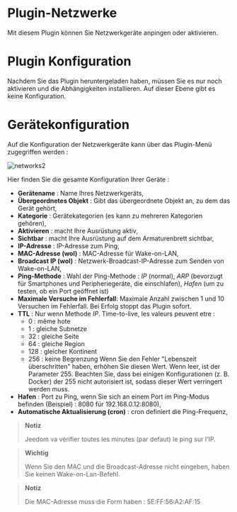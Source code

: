 # Plugin-Netzwerke

Mit diesem Plugin können Sie Netzwerkgeräte anpingen oder aktivieren.

# Plugin Konfiguration

Nachdem Sie das Plugin heruntergeladen haben, müssen Sie es nur noch aktivieren und die Abhängigkeiten installieren. Auf dieser Ebene gibt es keine Konfiguration.

# Gerätekonfiguration

Auf die Konfiguration der Netzwerkgeräte kann über das Plugin-Menü zugegriffen werden :

![networks2](../images/networks2.PNG)

Hier finden Sie die gesamte Konfiguration Ihrer Geräte :

- **Gerätename** : Name Ihres Netzwerkgeräts,
- **Übergeordnetes Objekt** : Gibt das übergeordnete Objekt an, zu dem das Gerät gehört,
- **Kategorie** : Gerätekategorien (es kann zu mehreren Kategorien gehören),
- **Aktivieren** : macht Ihre Ausrüstung aktiv,
- **Sichtbar** : macht Ihre Ausrüstung auf dem Armaturenbrett sichtbar,
- **IP-Adresse** : IP-Adresse zum Ping,
- **MAC-Adresse (wol)** : MAC-Adresse für Wake-on-LAN,
- **Broadcast IP (wol)** : Netzwerk-Broadcast-IP-Adresse zum Senden von Wake-on-LAN,
- **Ping-Methode** : Wahl der Ping-Methode : *IP* (normal), *ARP* (bevorzugt für Smartphones und Peripheriegeräte, die einschlafen), *Hafen* (um zu testen, ob ein Port geöffnet ist)
- **Maximale Versuche im Fehlerfall**: Maximale Anzahl zwischen 1 und 10 Versuchen im Fehlerfall. Bei Erfolg stoppt das Plugin sofort.
- **TTL** : Nur wenn Methode *IP*. Time-to-live, les valeurs peuvent etre :
  - 0 : même hote
  - 1 : gleiche Subnetze
  - 32 : gleiche Seite
  - 64 : gleiche Region
  - 128 : gleicher Kontinent
  - 256 : keine Begrenzung
    Wenn Sie den Fehler "Lebenszeit überschritten" haben, erhöhen Sie diesen Wert. Wenn leer, ist der Parameter 255. Beachten Sie, dass bei einigen Konfigurationen (z. B. Docker) der 255 nicht autorisiert ist, sodass dieser Wert verringert werden muss.
- **Hafen** : Port zu Ping, wenn Sie sich an einem Port im Ping-Modus befinden (Beispiel) : 8080 für 192.168.0.12:8080),
- **Automatische Aktualisierung (cron)** : cron definiert die Ping-Frequenz,

> **Notiz**
>
> Jeedom va vérifier toutes les minutes (par defaut) le ping sur l'IP.

> **Wichtig**
>
> Wenn Sie den MAC und die Broadcast-Adresse nicht eingeben, haben Sie keinen Wake-on-Lan-Befehl.

> **Notiz**
>
> Die MAC-Adresse muss die Form haben : 5E:FF:56:A2:AF:15
